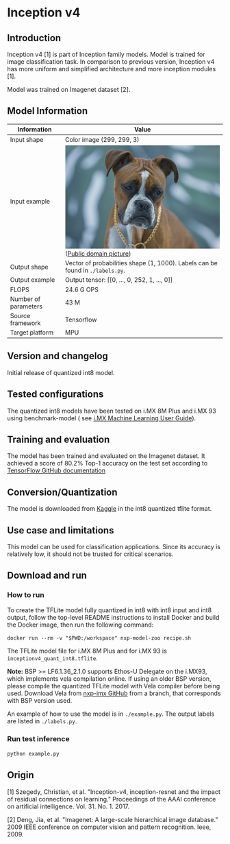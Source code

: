 # Inception v4

## Introduction

Inception v4 [1] is part of Inception family models. Model is trained for image classification task. In comparison to previous version, Inception v4 has more uniform and simplified architecture and more inception modules [1].

Model was trained on Imagenet dataset [2].

## Model Information

 Information          | Value
----------------------|------------------------------------------------------------------------------
 Input shape          | Color image (299, 299, 3)
 Input example        | <img src="example_input.jpg"> <br> ([Public domain picture](https://commons.wikimedia.org/wiki/File:A_pure_and_female_Boxer_dog_in_Iran_10.jpg))
 Output shape         | Vector of probabilities shape (1, 1000). Labels can be found in `./labels.py`.
 Output example       | Output tensor: [[0, ..., 0, 252, 1, ..., 0]]
 FLOPS                | 24.6 G OPS
 Number of parameters | 43 M
 Source framework     | Tensorflow
 Target platform      | MPU

## Version and changelog

Initial release of quantized int8 model.

## Tested configurations

The quantized int8 models have been tested on i.MX 8M Plus and i.MX 93 using benchmark-model (
see [i.MX Machine Learning User Guide](https://www.nxp.com/docs/en/user-guide/IMX-MACHINE-LEARNING-UG.pdf)).

## Training and evaluation

The model has been trained and evaluated on the Imagenet dataset. It achieved a score of 80.2% Top-1 accuracy on the
test set according to [TensorFlow GitHub documentation](https://github.com/tensorflow/models/tree/master/research/slim#pre-trained-models)


## Conversion/Quantization

The model is downloaded from [Kaggle](https://www.kaggle.com/models/tensorflow/inception/tfLite/v4-quant) in the int8 quantized tflite format.

## Use case and limitations

This model can be used for classification applications. Since its accuracy is relatively low, it should not be trusted for critical scenarios.

## Download and run

### How to run

To create the TFLite model fully quantized in int8 with int8 input and int8 output, follow the top-level README instructions to install Docker and build the Docker image, then run the following command: 

    docker run --rm -v "$PWD:/workspace" nxp-model-zoo recipe.sh

The TFLite model file for i.MX 8M Plus and for i.MX 93 is `inceptionv4_quant_int8.tflite`. 

**Note:** BSP >= LF6.1.36_2.1.0 supports Ethos-U Delegate on the i.MX93, which implements vela compilation online. If using an older BSP version, please compile the quantized TFLite model with Vela compiler before being used. Download Vela from [nxp-imx GitHub](https://github.com/nxp-imx/ethos-u-vela) from a branch, that corresponds with BSP version used.

An example of how to use the model is in `./example.py`. The output labels are listed in `./labels.py`.

### Run test inference

````bash
python example.py 
````

## Origin

[1] Szegedy, Christian, et al. "Inception-v4, inception-resnet and the impact of residual connections on learning." Proceedings of the AAAI conference on artificial intelligence. Vol. 31. No. 1. 2017.

[2] Deng, Jia, et al. "Imagenet: A large-scale hierarchical image database." 2009 IEEE conference on computer vision and
pattern recognition. Ieee, 2009.
